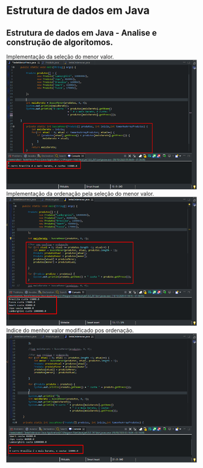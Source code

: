 # Estrutura de dados em Java
## Estrutura de dados em Java - Analise e construção de algoritomos.

Implementação da seleção do menor valor.
![](https://github.com/enivaldoqueiroz/Estrutura-de-dados-em-Java/blob/main/imagens/001_img.png)
Implementação da ordenação pela seleção do menor valor.
![](https://github.com/enivaldoqueiroz/Estrutura-de-dados-em-Java/blob/main/imagens/002_img.png)
Indice do menhor valor modificado pos ordenação.
![](https://github.com/enivaldoqueiroz/Estrutura-de-dados-em-Java/blob/main/imagens/003_img.png)
